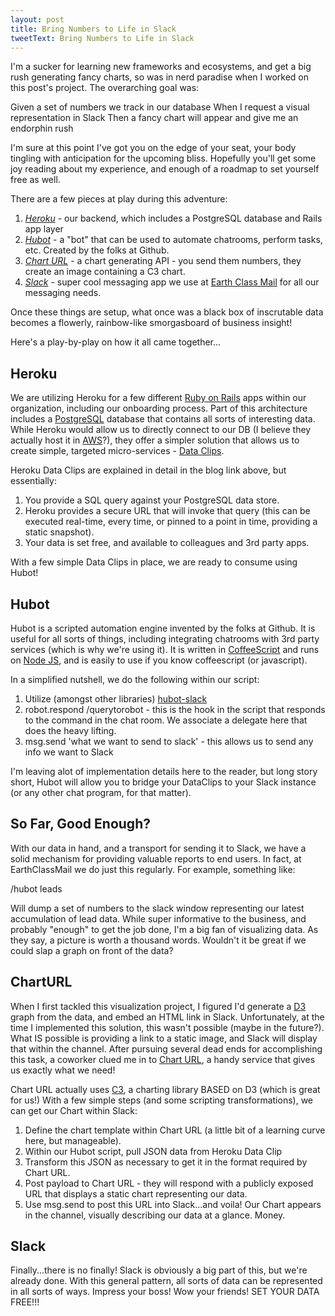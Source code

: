 ```yaml
---
layout: post
title: Bring Numbers to Life in Slack
tweetText: Bring Numbers to Life in Slack
---
```


I'm a sucker for learning new frameworks and ecosystems, and get a big rush generating fancy charts, so was in nerd paradise when I worked on this post's project.  The overarching goal was:

Given a set of numbers we track in our database
When I request a visual representation in Slack
Then a fancy chart will appear and give me an endorphin rush

I'm sure at this point I've got you on the edge of your seat, your body tingling with anticipation for the upcoming bliss.  Hopefully you'll get some joy reading about my experience, and enough of a roadmap to set yourself free as well.

There are a few pieces at play during this adventure:

1. *<a href="https://www.heroku.com">Heroku</a>* - our backend, which includes a PostgreSQL database and Rails app layer
2. *<a href="https://hubot.github.com">Hubot</a>* - a "bot" that can be used to automate chatrooms, perform tasks, etc.  Created by the folks at Github.
3. *<a href="https://charturl.com">Chart URL</a>* - a chart generating API - you send them numbers, they create an image containing a C3 chart.
4. *<a href="https://slack.com">Slack</a>* - super cool messaging app we use at <a href="https://www.earthclassmail.com">Earth Class Mail</a> for all our messaging needs.

Once these things are setup, what once was a black box of inscrutable data becomes a flowerly, rainbow-like smorgasboard of business insight!

Here's a play-by-play on how it all came together...

Heroku
------

We are utilizing Heroku for a few different <a href="http://rubyonrails.org/">Ruby on Rails</a> apps within our organization, including our onboarding process.  Part of this architecture includes a <a href="https://www.postgresql.org/">PostgreSQL</a> database that contains all sorts of interesting data.  While Heroku would allow us to directly connect to our DB (I believe they actually host it in <a href="https://aws.amazon.com/">AWS</a>?), they offer a simpler solution that allows us to create simple, targeted micro-services - <a href="https://blog.heroku.com/archives/2012/2/14/simple_data_sharing_with_data_clips">Data Clips</a>.

Heroku Data Clips are explained in detail in the blog link above, but essentially:

1. You provide a SQL query against your PostgreSQL data store.
2. Heroku provides a secure URL that will invoke that query (this can be executed real-time, every time, or pinned to a point in time, providing a static snapshot).
3. Your data is set free, and available to colleagues and 3rd party apps.

With a few simple Data Clips in place, we are ready to consume using Hubot!

Hubot
-----

Hubot is a scripted automation engine invented by the folks at Github.  It is useful for all sorts of things, including integrating chatrooms with 3rd party services (which is why we're using it). It is written in <a href="http://coffeescript.org/">CoffeeScript</a> and runs on <a href="https://nodejs.org/">Node JS</a>, and is easily to use if you know coffeescript (or javascript).

In a simplified nutshell, we do the following within our script:

1. Utilize (amongst other libraries) <a href="https://github.com/slackhq/hubot-slack">hubot-slack</a>
2. robot.respond /querytorobot - this is the hook in the script that responds to the command in the chat room.  We associate a delegate here that does the heavy lifting.
3. msg.send 'what we want to send to slack' - this allows us to send any info we want to Slack

I'm leaving alot of implementation details here to the reader, but long story short, Hubot will allow you to bridge your DataClips to your Slack instance (or any other chat program, for that matter).

So Far, Good Enough?
--------------------

With our data in hand, and a transport for sending it to Slack, we have a solid mechanism for providing valuable reports to end users.  In fact, at EarthClassMail we do just this regularly.  For example, something like:

/hubot leads

Will dump a set of numbers to the slack window representing our latest accumulation of lead data.  While super informative to the business, and probably "enough" to get the job done, I'm a big fan of visualizing data.  As they say, a picture is worth a thousand words.  Wouldn't it be great if we could slap a graph on front of the data?

ChartURL
--------

When I first tackled this visualization project, I figured I'd generate a <a href="https://d3js.org/">D3</a> graph from the data, and embed an HTML link in Slack.  Unfortunately, at the time I implemented this solution, this wasn't possible (maybe in the future?).  What IS possible is providing a link to a static image, and Slack will display that within the channel.  After pursuing several dead ends for accomplishing this task, a coworker clued me in to <a href="https://charturl.com/">Chart URL</a>, a handy service that gives us exactly what we need!

Chart URL actually uses <a href="http://c3js.org/">C3</a>, a charting library BASED on D3 (which is great for us!)  With a few simple steps (and some scripting transformations), we can get our Chart within Slack:

1. Define the chart template within Chart URL (a little bit of a learning curve here, but manageable).
2. Within our Hubot script, pull JSON data from Heroku Data Clip
3. Transform this JSON as necessary to get it in the format required by Chart URL.
4. Post payload to Chart URL - they will respond with a publicly exposed URL that displays a static chart representing our data.
5. Use msg.send to post this URL into Slack...and voila!  Our Chart appears in the channel, visually describing our data at a glance.  Money.

Slack
-----

Finally...there is no finally!  Slack is obviously a big part of this, but we're already done.  With this general pattern, all sorts of data can be represented in all sorts of ways.  Impress your boss!  Wow your friends!  SET YOUR DATA FREE!!!





